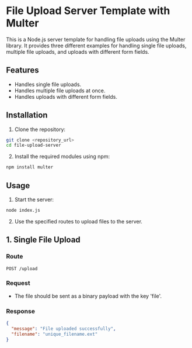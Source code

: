 # File Upload Server Template with Multer

This is a Node.js server template for handling file uploads using the Multer library. It provides three different examples for handling single file uploads, multiple file uploads, and uploads with different form fields.

## Features

- Handles single file uploads.
- Handles multiple file uploads at once.
- Handles uploads with different form fields.

## Installation

1. Clone the repository:

```bash
git clone <repository_url>
cd file-upload-server
```

2. Install the required modules using npm:

```bash
npm install multer
```

## Usage

1. Start the server:

```bash
node index.js
```

2. Use the specified routes to upload files to the server.

## 1. Single File Upload

### Route

```
POST /upload
```

### Request

- The file should be sent as a binary payload with the key 'file'.

### Response

```json
{
  "message": "File uploaded successfully",
  "filename": "unique_filename.ext"
}
```

